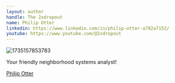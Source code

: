 ```yaml
---
layout: author
handle: The 2xdropout
name: Philip Otter
linkedin: https://www.linkedin.com/in/philip-otter-a782a7152/
youtube: https://www.youtube.com/@2xdropout
---
```


![1735157853783](https://github.com/user-attachments/assets/40f50351-29aa-44d7-abfd-498db40aee7d)

Your friendly neighborhood systems analyst!

<script src="https://platform.linkedin.com/badges/js/profile.js" async defer type="text/javascript"></script>
<div class="badge-base LI-profile-badge" data-locale="en_US" data-size="large" data-theme="dark" data-type="HORIZONTAL" data-vanity="philip-otter-a782a7152" data-version="v1"><a class="badge-base__link LI-simple-link" href="https://www.linkedin.com/in/philip-otter-a782a7152?trk=profile-badge">Philip Otter</a></div>
